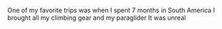 One of my favorite trips was when I spent 7 months in South America
I brought all my climbing gear and my paraglider
It was unreal
